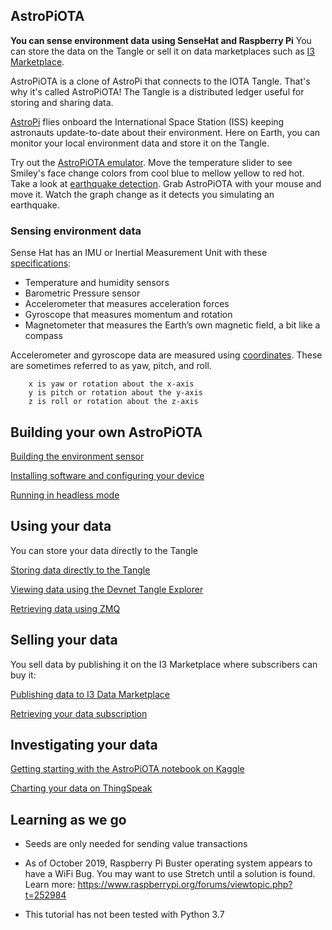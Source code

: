 ## AstroPiOTA

<b>You can sense environment data using SenseHat and Raspberry Pi</b>  You can store the data on the Tangle or sell it on data marketplaces such as [I3 Marketplace](http://ec2-18-217-227-236.us-east-2.compute.amazonaws.com:8000/).

AstroPiOTA is a clone of AstroPi that connects to the IOTA Tangle.  That's why it's called AstroPiOTA!  The Tangle is a distributed ledger useful for storing and sharing data.  

[AstroPi](https://www.nasa.gov/mission_pages/station/research/experiments/2429.html) flies onboard the International Space Station (ISS) keeping astronauts update-to-date about their environment. 
  Here on Earth, you can monitor your local environment data and store it on the Tangle.  

Try out the [AstroPiOTA emulator](http://www.nelsontech.blog/I3/Phase1/AstroPiOTAemulator-Smiley.htm).  Move the temperature slider to see Smiley's face change colors from cool blue to mellow yellow to red hot.  Take a look at [earthquake detection](http://www.nelsontech.blog/I3/Phase1/AstroPiOTAemulator-Earthquake.htm).  Grab AstroPiOTA with your mouse and move it.  Watch the graph change as it detects you simulating an earthquake.

### Sensing environment data

Sense Hat has an IMU or Inertial Measurement Unit with these [specifications](SenseHatSpecs.md):

- Temperature and humidity sensors
- Barometric Pressure sensor
- Accelerometer that measures acceleration forces
- Gyroscope that measures momentum and rotation
- Magnetometer that measures the Earth’s own magnetic field, a bit like a compass

Accelerometer and gyroscope data are measured using [coordinates](https://en.wikipedia.org/wiki/Euler_angles).  These are sometimes referred to as yaw, pitch, and roll.

        x is yaw or rotation about the x-axis
        y is pitch or rotation about the y-axis
        z is roll or rotation about the z-axis
        

## Building your own AstroPiOTA

[Building the environment sensor](BuildIT.md)

[Installing software and configuring your device](InstallIT.md)

[Running in headless mode](Headless.md)

## Using your data

You can store your data directly to the Tangle

[Storing data directly to the Tangle](direct2Tangle.md)

[Viewing data using the Devnet Tangle Explorer](https://devnet.thetangle.org/)

[Retrieving data using ZMQ](https://github.com/NelsonPython/IoT-ZMQ-listener/blob/master/README.md)


## Selling your data
You sell data by publishing it on the I3 Marketplace where subscribers can buy it:

[Publishing data to I3 Data Marketplace](I3-publish.md)

[Retrieving your data subscription](I3-subscribe.md)

## Investigating your data

[Getting starting with the AstroPiOTA notebook on Kaggle](https://www.kaggle.com/nelsondata/astropiota-weather-los-angeles)

[Charting your data on ThingSpeak](https://thingspeak.com/channels/865101)

## Learning as we go

- Seeds are only needed for sending value transactions

- As of October 2019, Raspberry Pi Buster operating system appears to have a WiFi Bug.  You may want to use Stretch until a solution is found.  Learn more:  https://www.raspberrypi.org/forums/viewtopic.php?t=252984

- This tutorial has not been tested with Python 3.7
